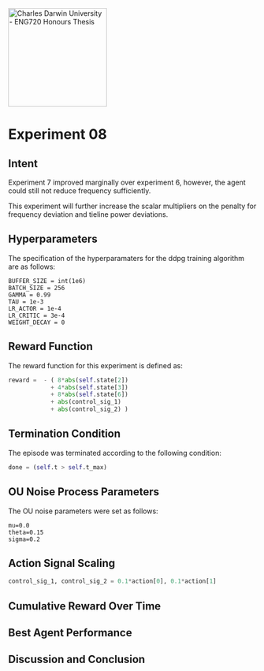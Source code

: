 <img src="https://fundraising.blackbaud.com.au/wp-content/uploads/2016/08/CDU-LOGO-RGB-LHS-1200x628.jpg" alt="Charles Darwin University - ENG720 Honours Thesis" width="200" />

# Experiment 08
## Intent
Experiment 7 improved marginally over experiment 6, however, the agent could still not reduce frequency sufficiently.

This experiment will further increase the scalar multipliers on the penalty for frequency deviation and tieline power deviations.


## Hyperparameters
The specification of the hyperparamaters for the ddpg training algorithm are as follows:
```
BUFFER_SIZE = int(1e6)
BATCH_SIZE = 256
GAMMA = 0.99
TAU = 1e-3
LR_ACTOR = 1e-4
LR_CRITIC = 3e-4
WEIGHT_DECAY = 0
```

## Reward Function
The reward function for this experiment is defined as:
```python
reward =  - ( 8*abs(self.state[2])
            + 4*abs(self.state[3])
            + 8*abs(self.state[6])
            + abs(control_sig_1)
            + abs(control_sig_2) )
```

## Termination Condition
The episode was terminated according to the following condition:
```python
done = (self.t > self.t_max)
```

## OU Noise Process Parameters
The OU noise parameters were set as follows:
```
mu=0.0
theta=0.15
sigma=0.2
```

## Action Signal Scaling
```python
control_sig_1, control_sig_2 = 0.1*action[0], 0.1*action[1]
```

## Cumulative Reward Over Time


## Best Agent Performance


## Discussion and Conclusion